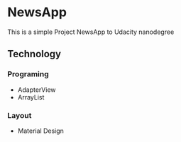 # NewsApp
This is a simple Project NewsApp to Udacity nanodegree

 ## Technology
 
 ### Programing
 - AdapterView
 - ArrayList
 
 ### Layout
 - Material Design
